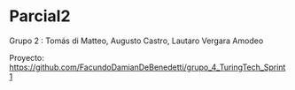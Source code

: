 # Parcial2


Grupo 2 : Tomás di Matteo, Augusto Castro, Lautaro Vergara Amodeo 

Proyecto:  https://github.com/FacundoDamianDeBenedetti/grupo_4_TuringTech_Sprint1
